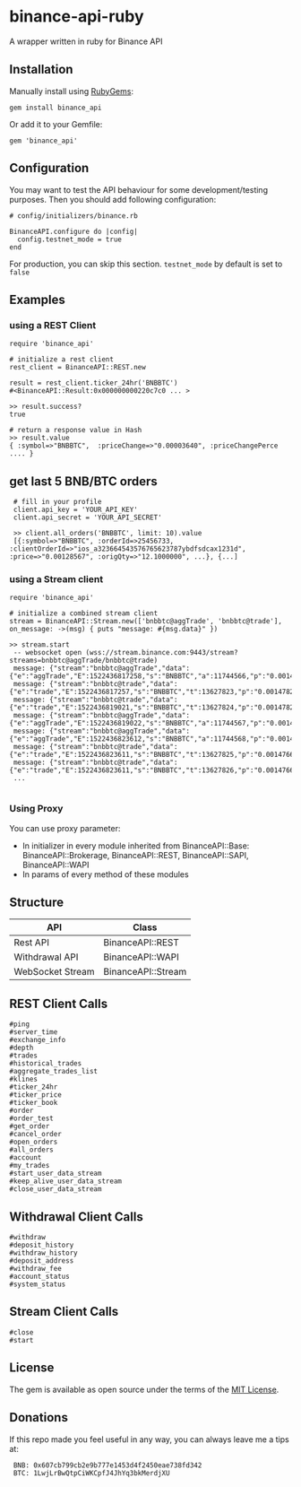 # binance-api-ruby

A wrapper written in ruby for Binance API

## Installation

Manually install using [RubyGems](http://rubygems.org/):

```
gem install binance_api
```

Or add it to your Gemfile:

```
gem 'binance_api'
```

## Configuration

You may want to test the API behaviour for some development/testing purposes. Then you should add following configuration:
```
# config/initializers/binance.rb

BinanceAPI.configure do |config|
  config.testnet_mode = true
end
```
For production, you can skip this section. `testnet_mode` by default is set to `false`

## Examples

### using a REST Client
```
require 'binance_api'

# initialize a rest client
rest_client = BinanceAPI::REST.new

result = rest_client.ticker_24hr('BNBBTC')
#<BinanceAPI::Result:0x000000000220c7c0 ... >

>> result.success?
true

# return a response value in Hash
>> result.value
{ :symbol=>"BNBBTC",  :priceChange=>"0.00003640", :priceChangePerce .... }

```

## get last 5 BNB/BTC orders

```
 # fill in your profile
 client.api_key = 'YOUR_API_KEY'
 client.api_secret = 'YOUR_API_SECRET'

 >> client.all_orders('BNBBTC', limit: 10).value
 [{:symbol=>"BNBBTC", :orderId=>25456733, :clientOrderId=>"ios_a323664543576765623787ybdfsdcax1231d", :price=>"0.00128567", :origQty=>"12.1000000", ...}, {...]

```

### using a Stream client

```
require 'binance_api'

# initialize a combined stream client
stream = BinanceAPI::Stream.new(['bnbbtc@aggTrade', 'bnbbtc@trade'], on_message: ->(msg) { puts "message: #{msg.data}" })

>> stream.start
 -- websocket open (wss://stream.binance.com:9443/stream?streams=bnbbtc@aggTrade/bnbbtc@trade)
 message: {"stream":"bnbbtc@aggTrade","data":{"e":"aggTrade","E":1522436817258,"s":"BNBBTC","a":11744566,"p":"0.00147820","q":"0.15000000","f":13627823,"l":13627823,"T":1522436817255,"m":false,"M":true}}
 message: {"stream":"bnbbtc@trade","data":{"e":"trade","E":1522436817257,"s":"BNBBTC","t":13627823,"p":"0.00147820","q":"0.15000000","b":35456123,"a":35456121,"T":1522436817255,"m":false,"M":true}}
 message: {"stream":"bnbbtc@trade","data":{"e":"trade","E":1522436819021,"s":"BNBBTC","t":13627824,"p":"0.00147820","q":"2.63000000","b":35456125,"a":35456121,"T":1522436819021,"m":false,"M":true}}
 message: {"stream":"bnbbtc@aggTrade","data":{"e":"aggTrade","E":1522436819022,"s":"BNBBTC","a":11744567,"p":"0.00147820","q":"2.63000000","f":13627824,"l":13627824,"T":1522436819021,"m":false,"M":true}}
 message: {"stream":"bnbbtc@aggTrade","data":{"e":"aggTrade","E":1522436823612,"s":"BNBBTC","a":11744568,"p":"0.00147660","q":"24.88000000","f":13627825,"l":13627826,"T":1522436823609,"m":true,"M":true}}
 message: {"stream":"bnbbtc@trade","data":{"e":"trade","E":1522436823611,"s":"BNBBTC","t":13627825,"p":"0.00147660","q":"0.01000000","b":35456076,"a":35456136,"T":1522436823609,"m":true,"M":true}}
 message: {"stream":"bnbbtc@trade","data":{"e":"trade","E":1522436823611,"s":"BNBBTC","t":13627826,"p":"0.00147660","q":"24.87000000","b":35456127,"a":35456136,"T":1522436823609,"m":true,"M":true}}
 ...


```

### Using Proxy

You can use proxy parameter:

- In initializer in every module inherited from BinanceAPI::Base: BinanceAPI::Brokerage, BinanceAPI::REST, BinanceAPI::SAPI, BinanceAPI::WAPI
- In params of every method of these modules

## Structure

API | Class
------ | --------
Rest API | BinanceAPI::REST
Withdrawal API | BinanceAPI::WAPI
WebSocket Stream | BinanceAPI::Stream

## REST Client Calls

    #ping
    #server_time
    #exchange_info
    #depth
    #trades
    #historical_trades
    #aggregate_trades_list
    #klines
    #ticker_24hr
    #ticker_price
    #ticker_book
    #order
    #order_test
    #get_order
    #cancel_order
    #open_orders
    #all_orders
    #account
    #my_trades
    #start_user_data_stream
    #keep_alive_user_data_stream
    #close_user_data_stream

## Withdrawal Client Calls
    #withdraw
    #deposit_history
    #withdraw_history
    #deposit_address
    #withdraw_fee
    #account_status
    #system_status

## Stream Client Calls

    #close
    #start

## License

The gem is available as open source under the terms of the [MIT License](https://opensource.org/licenses/MIT).

## Donations

If this repo made you feel useful in any way, you can always leave me a tips at:
```
 BNB: 0x607cb799cb2e9b777e1453d4f2450eae738fd342
 BTC: 1LwjLrBwQtpCiWKCpfJ4JhYq3bkMerdjXU
```
